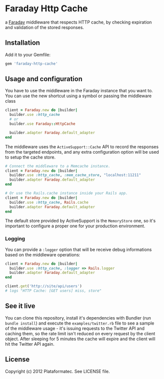 # Faraday Http Cache
a [Faraday](https://github.com/technoweenie/faraday) middleware that respects HTTP cache,
by checking expiration and validation of the stored responses.

## Installation

Add it to your Gemfile:

```ruby
gem 'faraday-http-cache'
```

## Usage and configuration

You have to use the middleware in the Faraday instance that you want to. You can use the new
shortcut using a symbol or passing the middleware class

```ruby
client = Faraday.new do |builder|
  builder.use :http_cache
  # or
  builder.use Faraday::HttpCache

  builder.adapter Faraday.default_adapter
end
```

The middleware uses the `ActiveSupport::Cache` API to record the responses from the targeted
endpoints, and any extra configuration option will be used to setup the cache store.

```ruby
# Connect the middleware to a Memcache instance.
client = Faraday.new do |builder|
  builder.use :http_cache, :mem_cache_store, "localhost:11211"
  builder.adapter Faraday.default_adapter
end

# Or use the Rails.cache instance inside your Rails app.
client = Faraday.new do |builder|
  builder.use :http_cache, Rails.cache
  builder.adapter Faraday.default_adapter
end
```

The default store provided by ActiveSupport is the `MemoryStore` one, so it's important to
configure a proper one for your production environment.

### Logging

You can provide a `:logger` option that will be receive debug informations based on the middleware
operations:

```ruby
client = Faraday.new do |builder|
  builder.use :http_cache, :logger => Rails.logger
  builder.adapter Faraday.default_adapter
end

client.get('http://site/api/users')
# logs "HTTP Cache: [GET users] miss, store"
```

## See it live

You can clone this repository, install it's dependencies with Bundler (run `bundle install`) and
execute the `examples/twitter.rb` file to see a sample of the middleware usage - it's issuing
requests to the Twitter API and caching them, so the rate limit isn't reduced on every request by
the client object. After sleeping for 5 minutes the cache will expire and the client will hit the
Twitter API again.

## License

Copyright (c) 2012 Plataformatec. See LICENSE file.
